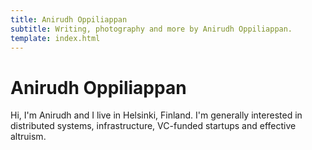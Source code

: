 ```yaml
---
title: Anirudh Oppiliappan
subtitle: Writing, photography and more by Anirudh Oppiliappan.
template: index.html
---
```


# Anirudh Oppiliappan

Hi, I'm Anirudh and I live in Helsinki, Finland.
I'm generally interested in distributed systems, infrastructure,
VC-funded startups and effective altruism.
